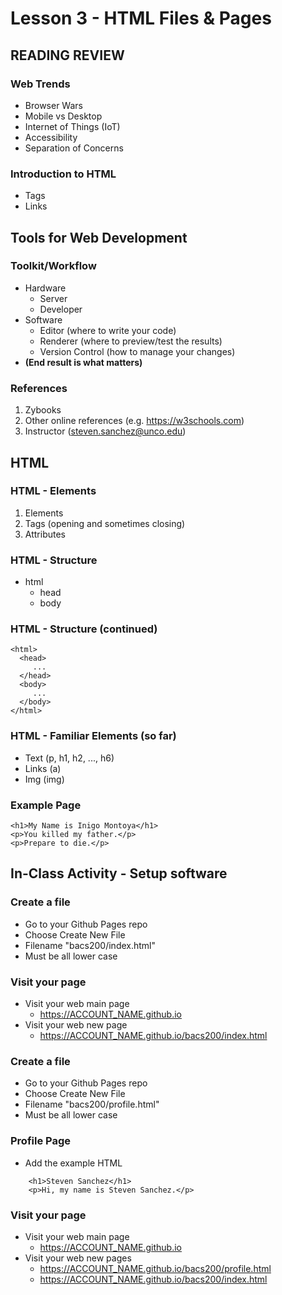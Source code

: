 # Lesson 3 - HTML Files & Pages

## READING REVIEW

### Web Trends
* Browser Wars
* Mobile vs Desktop
* Internet of Things (IoT)
* Accessibility
* Separation of Concerns

### Introduction to HTML
* Tags
* Links

## Tools for Web Development

### Toolkit/Workflow
* Hardware
    * Server
    * Developer
* Software
    * Editor (where to write your code)
    * Renderer (where to preview/test the results)
    * Version Control (how to manage your changes)
* **(End result is what matters)**

### References
1. Zybooks
2. Other online references (e.g. https://w3schools.com)
3. Instructor (steven.sanchez@unco.edu)

## HTML

### HTML - Elements
1. Elements
2. Tags (opening and sometimes closing)
3. Attributes

### HTML - Structure
* html
    * head
    * body

### HTML - Structure (continued)

    <html>
      <head>
         ...
      </head>
      <body>
         ...
      </body>
    </html>
   

### HTML - Familiar Elements (so far)
* Text (p, h1, h2, ..., h6)
* Links (a)
* Img (img)

### Example Page

    <h1>My Name is Inigo Montoya</h1>
    <p>You killed my father.</p>
    <p>Prepare to die.</p>

## In-Class Activity - Setup software

### Create a file
* Go to your Github Pages repo
* Choose Create New File
* Filename "bacs200/index.html"
* Must be all lower case

### Visit your page
* Visit your web main page
    * https://ACCOUNT_NAME.github.io
* Visit your web new page
    * https://ACCOUNT_NAME.github.io/bacs200/index.html



### Create a file
* Go to your Github Pages repo
* Choose Create New File
* Filename "bacs200/profile.html"
* Must be all lower case


### Profile Page
* Add the example HTML

```
    <h1>Steven Sanchez</h1>
    <p>Hi, my name is Steven Sanchez.</p>
```  


### Visit your page
* Visit your web main page
    * https://ACCOUNT_NAME.github.io
* Visit your web new pages
    * https://ACCOUNT_NAME.github.io/bacs200/profile.html
    * https://ACCOUNT_NAME.github.io/bacs200/index.html



